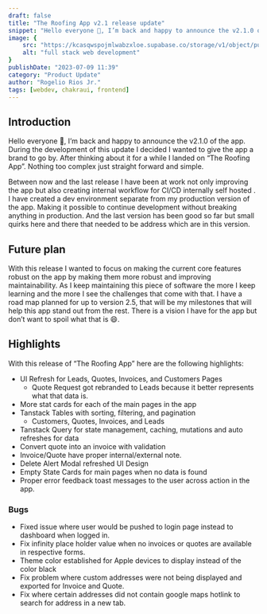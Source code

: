```yaml
---
draft: false
title: "The Roofing App v2.1 release update"
snippet: "Hello everyone 👋, I’m back and happy to announce the v2.1.0 of the app. During the development of this update I decided I wanted to give the app a brand to go by."
image: {
    src: "https://kcasqwspojmlwabzxloe.supabase.co/storage/v1/object/public/nextjs-website-public/The%20Roofing%20App/the-roofing-app-2.1-trailer-cover.png",
    alt: "full stack web development"
}
publishDate: "2023-07-09 11:39"
category: "Product Update"
author: "Rogelio Rios Jr."
tags: [webdev, chakraui, frontend]
---
```


## Introduction

Hello everyone 👋, I’m back and happy to announce the v2.1.0 of the app. During the development of this update I decided I wanted to give the app a brand to go by. After thinking about it for a while I landed on “The Roofing App”. Nothing too complex just straight forward and simple. 

Between now and the last release I have been at work not only improving the app but also creating internal workflow for CI/CD internally self hosted . I have created a dev environment separate from my production version of the app. Making it possible to continue development without breaking anything in production. And the last version has been good so far but small quirks here and there that needed to be address which are in this version.

## Future plan

With this release I wanted to focus on making the current core features robust on the app by making them more robust and improving maintainability. As I keep maintaining this piece of software the more I keep learning and the more I see the challenges that come with that. I have a road map planned for up to version 2.5, that will be my milestones that will help this app stand out from the rest. There is a vision I have for the app but don’t want to spoil what that is 😄.

## Highlights

With this release of “The Roofing App” here are the following highlights:

- UI Refresh for Leads, Quotes, Invoices, and Customers Pages
    - Quote Request got rebranded to Leads because it better represents what that data is.
- More stat cards for each of the main pages in the app
- Tanstack Tables with sorting, filtering, and pagination
    - Customers, Quotes, Invoices, and Leads
- Tanstack Query for state management, caching, mutations and auto refreshes for data
- Convert quote into an invoice with validation
- Invoice/Quote have proper internal/external note.
- Delete Alert Modal refreshed UI Design
- Empty State Cards for main pages when no data is found
- Proper error feedback toast messages to the user across action in the app.

### Bugs

- Fixed issue where user would be pushed to login page instead to dashboard when logged in.
- Fix infinity place holder value when no invoices or quotes are available in respective forms.
- Theme color established for Apple devices to display instead of the color black
- Fix problem where custom addresses were not being displayed and exported for Invoice and Quote.
- Fix where certain addresses did not contain google maps hotlink to search for address in a new tab.
